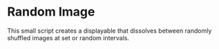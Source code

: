 # Random Image

This small script creates a displayable that dissolves between randomly shuffled images at set or random intervals.
